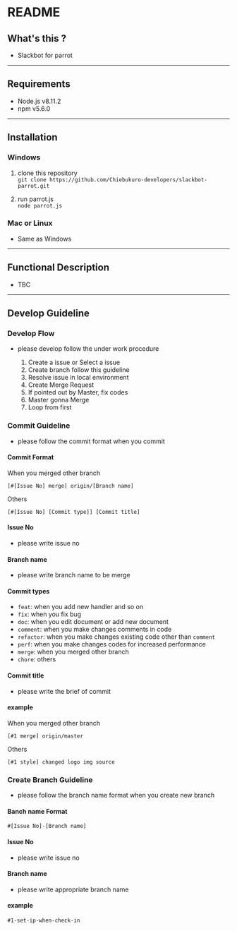 # README

## What's this ?
- Slackbot for parrot
---

## Requirements
- Node.js v8.11.2
- npm v5.6.0
---

## Installation
### Windows
  1. clone this repository<br>
    `git clone https://github.com/Chiebukuro-developers/slackbot-parrot.git`

  1. run parrot.js<br>
    `node parrot.js`

### Mac or Linux
- Same as Windows
---

## Functional Description
- TBC
---

## Develop Guideline
### Develop Flow
- please develop follow the under work procedure

  1. Create a issue or Select a issue
  1. Create branch follow this guideline
  1. Resolve issue in local environment
  1. Create Merge Request
  1. If pointed out by Master, fix codes
  1. Master gonna Merge
  1. Loop from first

### Commit Guideline
- please follow the commit format when you commit

#### Commit Format
When you merged other branch
```
[#[Issue No] merge] origin/[Branch name]
```

Others
```
[#[Issue No] [Commit type]] [Commit title]
```

#### Issue No
- please write issue no

#### Branch name
- please write branch name to be merge

#### Commit types
- `feat`: when you add new handler and so on
- `fix`: when you fix bug
- `doc`: when you edit document or add new document
- `comment`: when you make changes comments in code
- `refactor`: when you make changes existing code other than `comment`
- `perf`: when you make changes codes for increased performance
- `merge`: when you merged other branch
- `chore`: others

#### Commit title
- please write the brief of commit

#### example
When you merged other branch
```
[#1 merge] origin/master
```

Others
```
[#1 style] changed logo img source
```


### Create Branch Guideline
- please follow the branch name format when you create new branch

#### Banch name Format
```
#[Issue No]-[Branch name]
```

#### Issue No
- please write issue no

#### Branch name
- please write appropriate branch name

#### example
```
#1-set-ip-when-check-in
```
